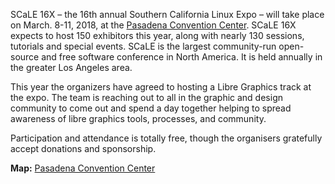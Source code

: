 SCaLE 16X – the 16th annual Southern California Linux Expo – will take place on March. 8-11, 2018, at the [Pasadena Convention Center](https://www.socallinuxexpo.org/scale/16x/venue).
SCaLE 16X expects to host 150 exhibitors this year, along with nearly 130 sessions, tutorials and special events.
SCaLE is the largest community-run open-source and free software conference in North America. It is held annually in the greater Los Angeles area.

This year the organizers have agreed to hosting a Libre Graphics track at the expo.
The team is reaching out to all in the graphic and design community to come out and spend a day together helping to spread awareness of libre graphics tools, processes, and community.

Participation and attendance is totally free, though the organisers gratefully accept donations and sponsorship.

**Map:** [Pasadena Convention Center](https://www.socallinuxexpo.org/scale/16x/venue)

